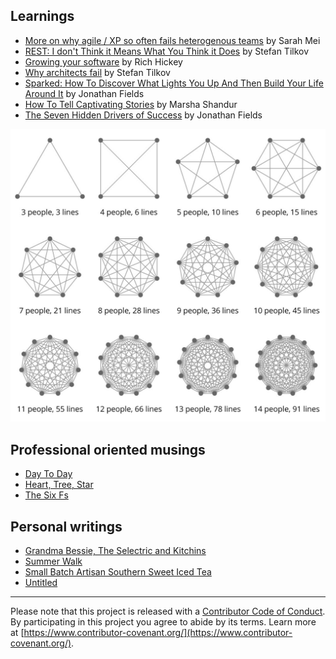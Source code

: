 ## Learnings

* [More on why agile / XP so often fails heterogenous teams](why-agile-xp-so-often-fails-heterogenous-teams-sarah-mei.md) by Sarah Mei
* [REST: I don't Think it Means What You Think it Does](REST-I-dont-think-it-means-what-you-think-it-does-stefan-tilkov.md) by Stefan Tilkov
* [Growing your software](growing-your-software-rich-hickey.md) by Rich Hickey
* [Why architects fail](why-architects-fail-tilkov.md) by Stefan Tilkov
* [Sparked: How To Discover What Lights You Up And Then Build Your Life Around It](./wds/2017/Sparked-How-To-Discover-What-Lights-You-Up-And-Then-Build-Your-Life-Around-It-Jonathan-Fields.md) by Jonathan Fields
* [How To Tell Captivating Stories](./wds/2017/how-to-tell-captivating-stories-marsha-shandur.md) by Marsha Shandur
* [The Seven Hidden Drivers of Success](.wds/2018/The-Seven-Hidden-Drivers-Of-Success-Jonathan-Fields.md) by Jonathan Fields

![Lines of communication](./lines-of-communication.jpg)

## Professional oriented musings

* [Day To Day](https://medium.com/@charlieo/day-to-day-63e610719584)
* [Heart, Tree, Star](https://medium.com/@charlieo/heart-tree-star-a3af328700c2)
* [The Six Fs](https://medium.com/@charlieo/the-six-fs-fd6a87218d12)

## Personal writings

* [Grandma Bessie, The Selectric and Kitchins](https://medium.com/@charlieo/grandma-bessie-the-selectric-and-kitchins-c2721ecf79d8)
* [Summer Walk](https://medium.com/@charlieo/summer-walk-6382707a03d0)
* [Small Batch Artisan Southern Sweet Iced Tea](https://medium.com/@charlieo/small-batch-artisan-southern-sweet-iced-tea-9fe51b213826)
* [Untitled](https://medium.com/@charlieo/i-am-gay-i-am-queer-283101d3e0f)

---

Please note that this project is released with a [Contributor Code of Conduct](./code-of-conduct.md). By participating in this project you agree to abide by its terms. Learn more at [https://www.contributor-covenant.org/](https://www.contributor-covenant.org/).
